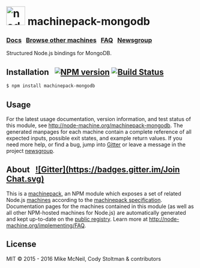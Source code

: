 <h1>
  <a href="http://node-machine.org" title="Node-Machine public registry"><img alt="node-machine logo" title="Node-Machine Project" src="http://node-machine.org/images/machine-anthropomorph-for-white-bg.png" width="50" /></a>
  machinepack-mongodb
</h1>

### [Docs](http://node-machine.org/machinepack-mongodb) &nbsp; [Browse other machines](http://node-machine.org/machinepacks) &nbsp;  [FAQ](http://node-machine.org/implementing/FAQ)  &nbsp;  [Newsgroup](https://groups.google.com/forum/?hl=en#!forum/node-machine)

Structured Node.js bindings for MongoDB.


## Installation &nbsp; [![NPM version](https://badge.fury.io/js/machinepack-mongodb.svg)](http://badge.fury.io/js/machinepack-mongodb) [![Build Status](https://travis-ci.org/treelinehq/machinepack-mongodb.png?branch=master)](https://travis-ci.org/treelinehq/machinepack-mongodb)

```sh
$ npm install machinepack-mongodb
```

## Usage

For the latest usage documentation, version information, and test status of this module, see <a href="http://node-machine.org/machinepack-mongodb" title="Structured Node.js bindings for MongoDB. (for node.js)">http://node-machine.org/machinepack-mongodb</a>.  The generated manpages for each machine contain a complete reference of all expected inputs, possible exit states, and example return values.  If you need more help, or find a bug, jump into [Gitter](https://gitter.im/node-machine/general) or leave a message in the project [newsgroup](https://groups.google.com/forum/?hl=en#!forum/node-machine).

## About  &nbsp; [![Gitter](https://badges.gitter.im/Join Chat.svg)](https://gitter.im/node-machine/general?utm_source=badge&utm_medium=badge&utm_campaign=pr-badge&utm_content=badge)

This is a [machinepack](http://node-machine.org/machinepacks), an NPM module which exposes a set of related Node.js [machines](http://node-machine.org/spec/machine) according to the [machinepack specification](http://node-machine.org/spec/machinepack).
Documentation pages for the machines contained in this module (as well as all other NPM-hosted machines for Node.js) are automatically generated and kept up-to-date on the <a href="http://node-machine.org" title="Public machine registry for Node.js">public registry</a>.
Learn more at <a href="http://node-machine.org/implementing/FAQ" title="Machine Project FAQ (for implementors)">http://node-machine.org/implementing/FAQ</a>.

## License

MIT &copy; 2015 - 2016 Mike McNeil, Cody Stoltman &amp; contributors
